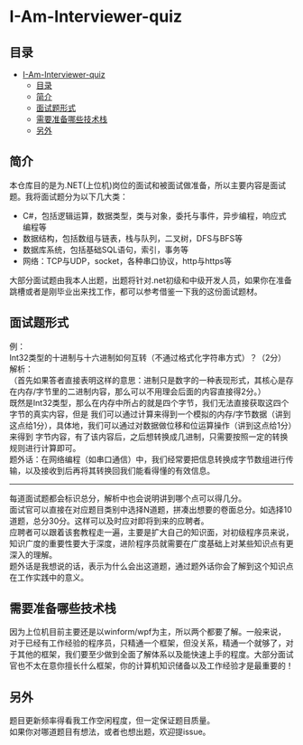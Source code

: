 # I-Am-Interviewer-quiz

## 目录
- [I-Am-Interviewer-quiz](#i-am-interviewer-quiz)
  - [目录](#目录)
  - [简介](#简介)
  - [面试题形式](#面试题形式)
  - [需要准备哪些技术栈](#需要准备哪些技术栈)
  - [另外](#另外)

## 简介
本仓库目的是为.NET(上位机)岗位的面试和被面试做准备，所以主要内容是面试题。我将面试题分为以下几大类：
- C#，包括逻辑运算，数据类型，类与对象，委托与事件，异步编程，响应式编程等
- 数据结构，包括数组与链表，栈与队列，二叉树，DFS与BFS等
- 数据库系统，包括基础SQL语句，索引，事务等
- 网络：TCP与UDP，socket，各种串口协议，http与https等

大部分面试题由我本人出题，出题将针对.net初级和中级开发人员，如果你在准备跳槽或者是刚毕业出来找工作，都可以参考借鉴一下我的这份面试题材。

## 面试题形式
例：  
Int32类型的十进制与十六进制如何互转（不通过格式化字符串方式）？（2分）  
解析：  
（首先如果答者直接表明这样的意思：进制只是数字的一种表现形式，其核心是存在内存/字节里的二进制内容，那么可以不用理会后面的内容直接得2分。）  
既然是Int32类型，那么在内存中所占的就是四个字节，我们无法直接获取这四个字节的真实内容，但是
我们可以通过计算来得到一个模拟的内存/字节数据（讲到这点给1分），具体地，我们可以通过对数据做位移和位运算操作（讲到这点给1分）来得到
字节内容，有了该内容后，之后想转换成几进制，只需要按照一定的转换规则进行计算即可。  
题外话：在网络编程（如串口通信）中，我们经常要把信息转换成字节数组进行传输，以及接收到后再将其转换回我们能看得懂的有效信息。  

---
每道面试题都会标识总分，解析中也会说明讲到哪个点可以得几分。  
面试官可以直接在对应题目类别中选择N道题，拼凑出想要的卷面总分。如选择10道题，总分30分。这样可以及时应对即将到来的应聘者。  
应聘者可以跟着该套教程走一遍，主要是扩大自己的知识面，对初级程序员来说，知识广度的重要性要大于深度，进阶程序员就需要在广度基础上对某些知识点有更深入的理解。  
题外话是我想说的话，表示为什么会出这道题，通过题外话你会了解到这个知识点在工作实践中的意义。

## 需要准备哪些技术栈
因为上位机目前主要还是以winform/wpf为主，所以两个都要了解。一般来说，对于已经有工作经验的程序员，只精通一个框架，但没关系，精通一个就够了，对于其他的框架，我们要至少做到全面了解体系以及能快速上手的程度。大部分面试官也不太在意你擅长什么框架，你的计算机知识储备以及工作经验才是最重要的！

## 另外
题目更新频率得看我工作空闲程度，但一定保证题目质量。  
如果你对哪道题目有想法，或者也想出题，欢迎提issue。